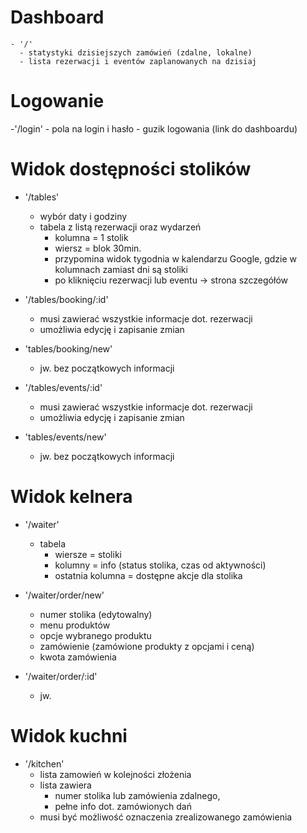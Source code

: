 # Dashboard

    - '/'
      - statystyki dzisiejszych zamówień (zdalne, lokalne)
      - lista rezerwacji i eventów zaplanowanych na dzisiaj

# Logowanie

  -'/login'
    - pola na login i hasło
    - guzik logowania (link do dashboardu)

# Widok dostępności stolików

  - '/tables'
    - wybór daty i godziny
    - tabela z listą rezerwacji oraz wydarzeń
      - kolumna = 1 stolik
      - wiersz = blok 30min.
      - przypomina widok tygodnia w kalendarzu Google, gdzie w kolumnach zamiast dni są stoliki
      - po kliknięciu rezerwacji lub eventu -> strona szczegółów

  - '/tables/booking/:id'
    - musi zawierać wszystkie informacje dot. rezerwacji
    - umożliwia edycję i zapisanie zmian

  - 'tables/booking/new'
    - jw. bez początkowych informacji
  - '/tables/events/:id'
    - musi zawierać wszystkie informacje dot. rezerwacji
    - umożliwia edycję i zapisanie zmian

  - 'tables/events/new'
    - jw. bez początkowych informacji

# Widok kelnera

  - '/waiter'
    - tabela
      - wiersze = stoliki
      - kolumny = info (status stolika, czas od aktywności)
      - ostatnia kolumna = dostępne akcje dla stolika

  - '/waiter/order/new'
    - numer stolika (edytowalny)
    - menu produktów
    - opcje wybranego produktu
    - zamówienie (zamówione produkty z opcjami i ceną)
    - kwota zamówienia

  - '/waiter/order/:id'
    - jw.

# Widok kuchni

  - '/kitchen'
    - lista zamowień w kolejności złożenia
    - lista zawiera
      - numer stolika lub zamówienia zdalnego, 
      - pełne info dot. zamówionych dań
    - musi być możliwość oznaczenia zrealizowanego zamówienia

